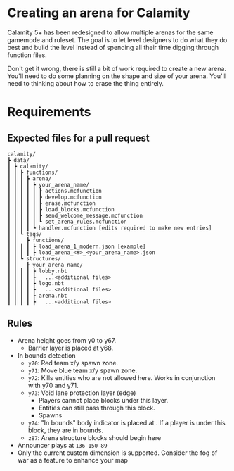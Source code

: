 # Creating an arena for Calamity

Calamity 5+ has been redesigned to allow multiple arenas for the same gamemode and ruleset. The goal is to let level designers to do what they do best and build the level instead of spending all their time digging through function files.

Don't get it wrong, there is still a bit of work required to create a new arena. You'll need to do some planning on the shape and size of your arena. You'll need to thinking about how to erase the thing entirely.

# Requirements


## Expected files for a pull request
```
calamity/
┣ data/
┃ ┣ calamity/
┃ ┃ ┣ functions/
┃ ┃ ┃ ┣ arena/
┃ ┃ ┃ ┃ ┣ your_arena_name/
┃ ┃ ┃ ┃ ┃ ┣ actions.mcfunction
┃ ┃ ┃ ┃ ┃ ┣ develop.mcfunction
┃ ┃ ┃ ┃ ┃ ┣ erase.mcfunction
┃ ┃ ┃ ┃ ┃ ┣ load_blocks.mcfunction
┃ ┃ ┃ ┃ ┃ ┣ send_welcome_message.mcfunction
┃ ┃ ┃ ┃ ┃ ┗ set_arena_rules.mcfunction
┃ ┃ ┃ ┃ ┗ handler.mcfunction [edits required to make new entries]
┃ ┃ ┗ tags/
┃ ┃   ┣ functions/
┃ ┃ ┃ ┃ ┣ load_arena_1_modern.json [example]
┃ ┃ ┃ ┃ ┣ load_arena_<#>_<your_arena_name>.json
┃ ┃ ┗ structures/
┃ ┃   ┣ your_arena_name/
┃ ┃ ┃ ┃ ┣ lobby.nbt
┃ ┃ ┃ ┃ ┣   ...<additional files>
┃ ┃ ┃ ┃ ┣ logo.nbt
┃ ┃ ┃ ┃ ┣   ...<additional files>
┃ ┃ ┃ ┃ ┣ arena.nbt
┃ ┃ ┃ ┃ ┣   ...<additional files>
```
## Rules
- Arena height goes from y0 to y67.
    - Barrier layer is placed at y68.
- In bounds detection
    - `y70`: Red team x/y spawn zone.
    - `y71`: Move blue team x/y spawn zone. 
    - `y72`: Kills entities who are not allowed here. Works in conjunction with y70 and y71.
    - `y73`: Void lane protection layer (edge)
        - Players cannot place blocks under this layer.
        - Entities can still pass through this block.
        - Spawns
    - `y74`: "In bounds" body indicator is placed at . If a player is under this block, they are in bounds.
    - `z87`: Arena structure blocks should begin here
- Announcer plays at `136 150 89`
- Only the current custom dimension is supported. Consider the fog of war as a feature to enhance your map